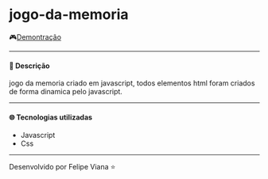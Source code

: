 # jogo-da-memoria
🎮[Demontração](https://felipe91v.github.io/jogo-da-memoria/)

***

#### 📝 Descrição

jogo da memoria criado em javascript, todos elementos html foram criados de forma dinamica pelo javascript.

***
#### 🌐 Tecnologias utilizadas

* Javascript
* Css

***
Desenvolvido por Felipe Viana </small> ⭐
